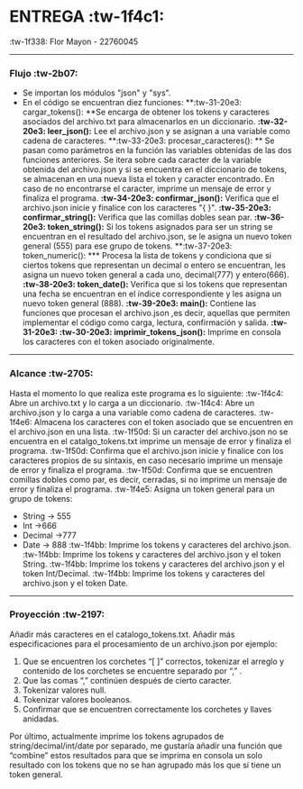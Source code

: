 # ENTREGA :tw-1f4c1:

:tw-1f338: Flor Mayon - 22760045 

------------
### Flujo :tw-2b07:

- Se importan los módulos "json" y "sys".
- En el código se encuentran diez funciones:
**:tw-31-20e3: cargar_tokens(): **Se encarga de obtener los tokens y caracteres asociados del archivo.txt  para almacenarlos en un diccionario.
	**:tw-32-20e3: leer_json():** Lee el archivo.json y se asignan a una variable como cadena de caracteres.
	**:tw-33-20e3: procesar_caracteres(): ** Se pasan como parámetros en la función las variables obtenidas de las dos funciones anteriores. Se itera sobre cada caracter de la variable obtenida del archivo.json y si se encuentra en  el diccionario de tokens, se almacenan en una nueva lista el token y caracter encontrado. En caso de no encontrarse el caracter, imprime un mensaje de error y finaliza el programa.
	**:tw-34-20e3: confirmar_json():** Verifica que el archivo.json inicie y finalice con los caracteres "{ }".
	**:tw-35-20e3: confirmar_string():** Verifica que las comillas dobles sean par.
	**:tw-36-20e3: token_string():** Si los tokens asignados para ser un string se encuentran en el resultado del archivo.json, se le asigna un nuevo token general (555) para ese grupo de tokens.
	**:tw-37-20e3: token_numeric(): *** Procesa la lista de tokens y condiciona que si ciertos  tokens que representan un decimal o entero se encuentran, les asigna un nuevo token general a cada uno, decimal(777) y entero(666).
	**:tw-38-20e3: token_date():** Verifica que si los tokens que representan una fecha se encuentran  en el índice correspondiente y les asigna un nuevo token general (888).
	**:tw-39-20e3: main():** Contiene las funciones que procesan el archivo.json ,es decir, aquellas que permiten implementar el código como carga, lectura, confirmación y salida.
	**:tw-31-20e3: :tw-30-20e3: imprimir_tokens_json():** Imprime en consola los caracteres con el token asociado originalmente.


------------

### Alcance :tw-2705:
Hasta el momento lo que realiza este programa es lo siguiente:
:tw-1f4c4: Abre un archivo.txt y lo carga a un diccionario.
:tw-1f4c4: Abre un archivo.json y lo carga a una variable como cadena de caracteres.
:tw-1f4e6: Almacena los caracteres con el token asociado que se encuentren en el archivo.json en una lista.
:tw-1f50d: Si un caracter del archivo.json no se encuentra en el catalgo_tokens.txt imprime un mensaje de error y finaliza el programa.
:tw-1f50d: Confirma que el archivo.json inicie y finalice con los caracteres propios de su sintaxis, en caso necesario imprime un mensaje de error y finaliza el programa.
:tw-1f50d: Confirma que se encuentren comillas dobles como par, es decir, cerradas, si no imprime un mensaje de error y finaliza el programa.
:tw-1f4e5: Asigna un token general para un grupo de tokens:
- String -> 555
- Int ->666
- Decimal ->777
- Date -> 888
:tw-1f4bb: Imprime los tokens y caracteres del archivo.json.
:tw-1f4bb: Imprime los tokens y caracteres del archivo.json  y el token String.
:tw-1f4bb: Imprime los tokens y caracteres del archivo.json y el token Int/Decimal.
:tw-1f4bb: Imprime los tokens y caracteres del archivo.json y el token Date.

------------


### Proyección :tw-2197:

Añadir más caracteres en el catalogo_tokens.txt.
Añadir más especificaciones para el procesamiento de un archivo.json por ejemplo:
1. Que se encuentren los corchetes “[ ]” correctos, tokenizar el arreglo y contenido de los corchetes se encuentre separado por “,” .
2. Que las comas “,” continúen después de cierto caracter.
3. Tokenizar valores null.
4. Tokenizar valores booleanos.
5. Confirmar que se encuentren correctamente los corchetes y llaves anidadas.

Por último, actualmente imprime los tokens agrupados de string/decimal/int/date por separado, me gustaría añadir una función que “combine” estos resultados para que se imprima en consola un solo resultado con los tokens que no se han agrupado más los que sí tiene un token general.